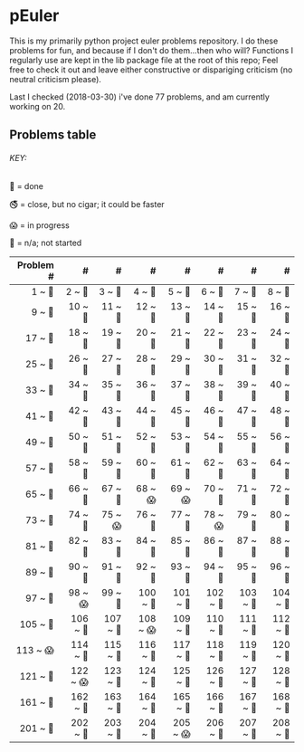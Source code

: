 # pEuler

This is my primarily python project euler problems repository.
I do these problems for fun, and because if I don't do them...then who will?
Functions I regularly use are kept in the lib package file at the root of this repo;
Feel free to check it out and leave either constructive or dispariging criticism (no neutral criticism please).

Last I checked (2018-03-30) i've done 77 problems, and am currently working on 20.

## Problems table

###### KEY:
 
:snake: = done

:no_smoking: = close, but no cigar; it could be faster

:scream: = in progress

:see_no_evil: = n/a; not started

| Problem # | # | # | # | # | # | # | # |
| ---: | ---: | ---: | ---: | ---: | ---: | ---: | ---: |
|1 ~ :snake:|2 ~ :snake:|3 ~ :snake:|4 ~ :snake:|5 ~ :snake:|6 ~ :snake:|7 ~ :snake:|8 ~ :snake:|
|9 ~ :snake:|10 ~ :snake:|11 ~ :snake:|12 ~ :snake:|13 ~ :snake:|14 ~ :snake:|15 ~ :snake:|16 ~ :snake:|
|17 ~ :snake:|18 ~ :snake:|19 ~ :snake:|20 ~ :snake:|21 ~ :snake:|22 ~ :snake:|23 ~ :snake:|24 ~ :snake:|
|25 ~ :snake:|26 ~ :snake:|27 ~ :snake:|28 ~ :snake:|29 ~ :snake:|30 ~ :snake:|31 ~ :snake:|32 ~ :snake:|
|33 ~ :snake:|34 ~ :snake:|35 ~ :snake:|36 ~ :snake:|37 ~ :snake:|38 ~ :snake:|39 ~ :snake:|40 ~ :snake:|
|41 ~ :snake:|42 ~ :snake:|43 ~ :snake:|44 ~ :snake:|45 ~ :snake:|46 ~ :snake:|47 ~ :snake:|48 ~ :snake:|
|49 ~ :snake:|50 ~ :snake:|51 ~ :see_no_evil:|52 ~ :snake:|53 ~ :snake:|54 ~ :see_no_evil:|55 ~ :snake:|56 ~ :snake:|
|57 ~ :see_no_evil:|58 ~ :snake:|59 ~ :see_no_evil:|60 ~ :snake:|61 ~ :see_no_evil:|62 ~ :snake:|63 ~ :snake:|64 ~ :see_no_evil:|
|65 ~ :see_no_evil:|66 ~ :see_no_evil:|67 ~ :snake:|68 ~ :scream:|69 ~ :scream:|70 ~ :see_no_evil:|71 ~ :see_no_evil:|72 ~ :see_no_evil:|
|73 ~ :see_no_evil:|74 ~ :snake:|75 ~ :scream:|76 ~ :snake:|77 ~ :snake:|78 ~ :scream:|79 ~ :snake:|80 ~ :see_no_evil:|
|81 ~ :snake:|82 ~ :see_no_evil:|83 ~ :see_no_evil:|84 ~ :see_no_evil:|85 ~ :snake:|86 ~ :see_no_evil:|87 ~ :snake:|88 ~ :see_no_evil:|
|89 ~ :see_no_evil:|90 ~ :see_no_evil:|91 ~ :see_no_evil:|92 ~ :snake:|93 ~ :see_no_evil:|94 ~ :see_no_evil:|95 ~ :see_no_evil:|96 ~ :see_no_evil:|
|97 ~ :snake:|98 ~ :scream:|99 ~ :snake:|100 ~ :see_no_evil:|101 ~ :see_no_evil:|102 ~ :snake:|103 ~ :see_no_evil:|104 ~ :snake:|
|105 ~ :see_no_evil:|106 ~ :see_no_evil:|107 ~ :see_no_evil:|108 ~ :scream:|109 ~ :see_no_evil:|110 ~ :see_no_evil:|111 ~ :see_no_evil:|112 ~ :snake:|
|113 ~ :scream:|114 ~ :see_no_evil:|115 ~ :see_no_evil:|116 ~ :see_no_evil:|117 ~ :see_no_evil:|118 ~ :see_no_evil:|119 ~ :snake:|120 ~ :see_no_evil:|
|121 ~ :see_no_evil:|122 ~ :scream:|123 ~ :snake:|124 ~ :snake:|125 ~ :see_no_evil:|126 ~ :see_no_evil:|127 ~ :see_no_evil:|128 ~ :see_no_evil:|
|161 ~ :see_no_evil:|162 ~ :see_no_evil:|163 ~ :see_no_evil:|164 ~ :snake:|165 ~ :see_no_evil:|166 ~ :see_no_evil:|167 ~ :see_no_evil:|168 ~ :see_no_evil:|
|201 ~ :see_no_evil:|202 ~ :see_no_evil:|203 ~ :see_no_evil:|204 ~ :see_no_evil:|205 ~ :scream:|206 ~ :snake:|207 ~ :see_no_evil:|208 ~ :see_no_evil:|
